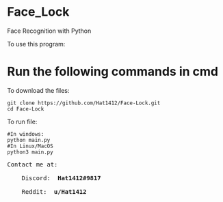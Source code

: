 # Face_Lock
Face Recognition with Python

To use this program:

<strong> <h1> Run the following commands in cmd </h1> </strong>

To download the files:
  ```
  git clone https://github.com/Hat1412/Face-Lock.git
  cd Face-Lock
  ```
To run file:
  ```
  #In windows:
  python main.py
  #In Linux/MacOS
  python3 main.py
  ```

<pre>
Contact me at: </br>
    Discord: <strong> Hat1412#9817 </strong> </br>
    Reddit: <strong> u/Hat1412 </strong>
</pre>
